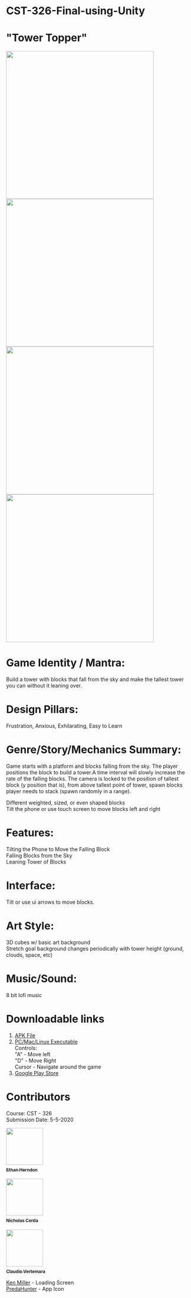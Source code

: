 # CST-326-Final-using-Unity    

# "Tower Topper"     

<p float="left">
  <img src="https://github.com/HerndonE/CST-326-Final-using-Unity/blob/master/Images/TT3.jpg" width="400" />
  <img src="https://github.com/HerndonE/CST-326-Final-using-Unity/blob/master/Images/TT1.jpg" width="400" /> 
  <img src="https://github.com/HerndonE/CST-326-Final-using-Unity/blob/master/Images/TT2.jpg" width="400" />
  <img src="https://github.com/HerndonE/CST-326-Final-using-Unity/blob/master/Images/TT4.jpg" width="400" />
</p>

# Game Identity / Mantra:     
Build a tower with blocks that fall from the sky and make the tallest tower you can without it leaning over.        
# Design Pillars:    
Frustration, Anxious, Exhilarating, Easy to Learn    

# Genre/Story/Mechanics Summary:    
Game starts with a platform and blocks falling from the sky. The player positions the block to build a tower.A time interval will slowly increase the rate of the falling blocks. The camera is locked to the position of tallest block (y position that is), from above tallest point of tower, spawn blocks player needs to stack (spawn randomly in a range).    

Different weighted, sized, or even shaped blocks    
Tilt the phone or use touch screen to move blocks left and right    

# Features:     
Tilting the Phone to Move the Falling Block    
Falling Blocks from the Sky    
Leaning Tower of Blocks    

# Interface:     
Tilt or use ui arrows to move blocks.    

# Art Style:     
3D cubes w/ basic art background    
Stretch goal background changes periodically with tower height (ground, clouds, space, etc)    
  
# Music/Sound: 
8 bit lofi music    
    
# Downloadable links    
1. [APK File](https://drive.google.com/uc?id=1_vx5k-SFnfeXmO6y89Ya_OWb7lKycQge&export=download)
2. [PC/Mac/Linux Executable]()    
	Controls:        
	"A" - Move left    
	"D" - Move Right    
	Cursor - Navigate around the game    
3. [Google Play Store]()

# Contributors
Course: CST - 326    
Submission Date: 5-5-2020       

<thead>
<tr>
<th align="center"><a href="https://github.com/HerndonE"><img src="https://avatars2.githubusercontent.com/u/16469939?s=460&v=4" width="100px;" style="max-width:100%;"><sub><br><b>Ethan Herndon</b></sub></a><br></th><br>
<th align="center"><a href="https://github.com/NicholasCerda"><img src="https://avatars3.githubusercontent.com/u/38229689?s=460&v=4" width="100px;" style="max-width:100%;"><sub><br><b>Nicholas Cerda</b></sub></a><br></th><br>
<th align="center"><a href="https://github.com/cvcsumb"><img src="https://avatars3.githubusercontent.com/u/46950170?s=460&u=5d20259656411cc51335db20f58ec5283c6767c4&v=4" width="100px;" style="max-width:100%;"><sub><br><b>Claudio Vertemara</b></sub></a><br></th>
</tr>
</thead>

    
    
[Ken Miller](https://www.videoventure.org/) - Loading Screen    
[PredaHunter](https://steamcommunity.com/profiles/76561198065368630/myworkshopfiles/) - App Icon


